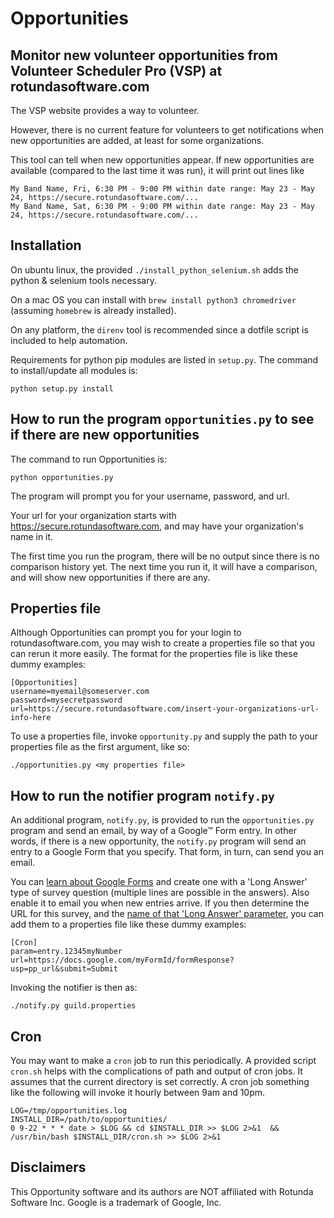 # Opportunities
## Monitor new volunteer opportunities from Volunteer Scheduler Pro (VSP) at rotundasoftware.com 

The VSP website provides a way to volunteer.

However, there is no current feature for volunteers to get notifications when new opportunities are added, at least for some organizations.

This tool can tell when new opportunities appear. If new opportunities are available (compared to the last time it was run), it will print out lines like

```
My Band Name, Fri, 6:30 PM - 9:00 PM within date range: May 23 - May 24, https://secure.rotundasoftware.com/...
My Band Name, Sat, 6:30 PM - 9:00 PM within date range: May 23 - May 24, https://secure.rotundasoftware.com/...
```

## Installation
On ubuntu linux, the provided `./install_python_selenium.sh` adds the python & selenium tools necessary.

On a mac OS you can install with `brew install python3 chromedriver` (assuming `homebrew` is already installed). 

On any platform, the `direnv` tool is recommended 
since a dotfile script is included to help automation.

Requirements for python pip modules are listed in `setup.py`. The command to install/update all modules is:

`python setup.py install`

## How to run the program `opportunities.py` to see if there are new opportunities

The command to run Opportunities is:

`python opportunities.py`

The program will prompt you for your username, password, and url.  

Your url for your organization starts with https://secure.rotundasoftware.com, and may have your organization's name in it.

The first time you run the program, there will be no output since there is no comparison history yet. The next time you run it, it will have a comparison, and will show new opportunities if there are any.

## Properties file

Although Opportunities can prompt you for your login to rotundasoftware.com, you may wish to create a properties file so that you can rerun it more easily. The format for the properties file is like these dummy examples:

```properties
[Opportunities]
username=myemail@someserver.com
password=mysecretpassword
url=https://secure.rotundasoftware.com/insert-your-organizations-url-info-here
```

To use a properties file, invoke `opportunity.py` and supply the path to your properties file as the first argument, like so: 

`./opportunities.py <my properties file>`

## How to run the notifier program `notify.py`

An additional program, `notify.py`, is provided to run the `opportunities.py` program and send an email, by way of a Google™ Form entry. In other words, if there is a new opportunity, the `notify.py` program will send an entry to a Google Form that you specify. That form, in turn, can send you an email.

You can [learn about Google Forms](https://support.google.com/docs/answer/6281888?hl=en&co=GENIE.Platform%3DDesktop) and create one with a 'Long Answer' type of survey question (multiple lines are possible in the answers). Also enable it to email you when new entries arrive. If you then determine the URL for this survey, and the [name of that 'Long Answer' parameter](https://yaz.in/p/submitting-a-google-form-using-the-command-line/), you can add them to a properties file like these dummy examples:

```properties
[Cron]
param=entry.12345myNumber
url=https://docs.google.com/myFormId/formResponse?usp=pp_url&submit=Submit
```

Invoking the notifier is then as:

`./notify.py guild.properties`

## Cron
You may want to make a `cron` job to run this periodically. A provided script `cron.sh` helps with the complications of path and output of cron jobs. It assumes that the current directory is set correctly. A cron job something like the following will invoke it hourly between 9am and 10pm.

```
LOG=/tmp/opportunities.log
INSTALL_DIR=/path/to/opportunities/
0 9-22 * * * date > $LOG && cd $INSTALL_DIR >> $LOG 2>&1  && /usr/bin/bash $INSTALL_DIR/cron.sh >> $LOG 2>&1
```

## Disclaimers

This Opportunity software and its authors are NOT affiliated with Rotunda Software Inc.
Google is a trademark of Google, Inc.